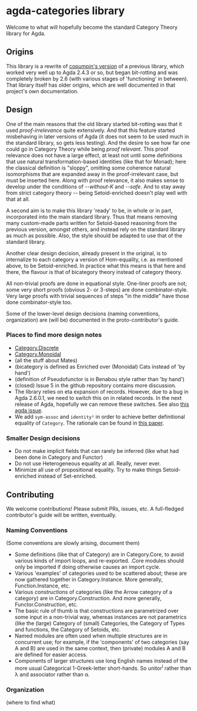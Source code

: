 # agda-categories library

Welcome to what will hopefully become the standard Category Theory library for Agda.

## Origins

This library is a rewrite of [copumpin's version](https://github.com/copumpkin/categories)
of a previous library, which worked very well up to Agda 2.4.3 or so, but began bit-rotting and
was completely broken by 2.6 (with various stages of 'functioning' in between). That library
itself has older origins, which are well documented in that project's own documentation.

## Design

One of the main reasons that the old library started bit-rotting was that it used
*proof-irrelevance* quite extensively. And that this feature started misbehaving in later
versions of Agda (it does not seem to be used much in the standard library, so gets less
testing). And the desire to see how far one could go in Category Theory while being
*proof relevant*. This proof relevance does not have a large effect, at least not until some
definitions that use natural transformation-based identities (like that for Monad); here
the classical definition is "sloppy", omitting some coherence natural isomorphisms that
are expanded away in the proof-irrelevant case, but must be inserted here. Along with
proof relevance, it also makes sense to develop under the conditions of *--without-K* and
*--safe*.  And to stay away from strict category theory -- being Setoid-enriched doesn't
play well with that at all.

A second aim is to make this library 'ready' to be, in whole or in part, incorporated into
the main standard library. Thus that means removing many custom-made parts written for
Setoid-based reasoning from the previous version, amongst others, and instead rely on the
standard library as much as possible. Also, the style should be adapted to use that of the
standard library.

Another clear design decision, already present in the original, is to internalize to each
category a version of Hom-equality, i.e. as mentioned above, to be
Setoid-enriched.  In practice what this means is that here and there, the flavour is that
of bicategory theory instead of category theory.

All non-trivial proofs are done in equational style. One-liner proofs are not; some very
short proofs (obvious 2- or 3-steps) are done combinator-style. Very large proofs with
trivial sequences of steps "in the middle" have those done combinator-style too.

Some of the lower-level design decisions (naming conventions, organization) are (will be) 
documented in the proto-contributor's guide.

### Places to find more design notes
- [Category.Discrete](Categories/Category/Discrete.agda)
- [Category.Monoidal](Categories/Category/Monoidal.agda)
- (all the stuff about Mates)
- (bicategory is defined as Enriched over (Monoidal) Cats instead of 'by hand')
- (definition of Pseudofunctor is in Benabou style rather than 'by hand')
- (closed) Issue 5 in the github repository contains more discussion.
- The library relies on eta expansion of records. However, due to a bug in Agda
  2.6.0.1, we need to switch this on in related records. In the next release of Agda,
  hopefully we can remove these switches. See also [this agda
  issue](https://github.com/agda/agda/issues/4142).
- We add `sym-assoc` and `identity²` in order to achieve better definitional equality
  of `Category`. The rationale can be found in [this
  paper](https://arxiv.org/pdf/1401.7694.pdf). 

### Smaller Design decisions
- Do not make implicit fields that can rarely be inferred (like what had been done in
  Category and Functor)
- Do not use Heterogeneous equality at all. Really, never ever.
- Minimize all use of propositional equality. Try to make things Setoid-enriched instead
  of Set-enriched.

## Contributing

We welcome contributions! Please submit PRs, issues, etc. A full-fledged contributor's guide
will be written, eventually.

### Naming Conventions

(Some conventions are slowly arising, document them)
- Some definitions (like that of Category) are in Category.Core, to avoid various kinds
  of import loops, and re-exported. .Core modules should only be imported if doing otherwise
  causes an import cycle.
- Various 'examples' of categories used to be scattered about; these are now gathered
  together in Category.Instance. More generally, Function.Instance, etc.
- Various *constructions* of categories (like the Arrow category of a category) are in
  Category.Construction. And more generally, Functor.Construction, etc.
- The basic rule of thumb is that constructions are parametrized over some input in a
  non-trivial way, whereas instances are not parametrics (like the (large) Category of
  (small) Categories, the Category of Types and functions, the Category of Setoids, etc.
- Named modules are often used when multiple structures are in concurrent use; for example,
  if the 'components' of two categories (say A and B) are used in the same context, then
  (private) modules A and B are defined for easier access.
- Components of larger structures use long English names instead of the more usual
  Categorical 1-Greek-letter short-hands.  So unitor<sup>l</sup> rather than
  &lambda; and associator rather than &alpha;.

### Organization

(where to find what)

